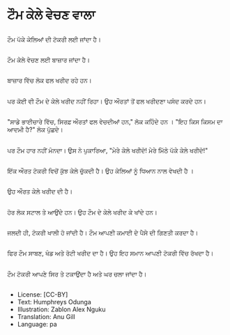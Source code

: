 # ਟੌਮ ਕੇਲੇ ਵੇਚਣ ਵਾਲਾ

##
ਟੌਮ ਪੱਕੇ ਕੇਲਿਆਂ ਦੀ ਟੋਕਰੀ ਲਈ ਜਾਂਦਾ ਹੈ।

##
ਟੌਮ ਕੇਲੇ ਵੇਚਣ ਲਈ ਬਾਜ਼ਾਰ ਜਾਂਦਾ ਹੈ।

##
ਬਾਜ਼ਾਰ ਵਿੱਚ ਲੋਕ ਫਲ ਖਰੀਦ ਰਹੇ ਹਨ।

##
ਪਰ ਕੋਈ ਵੀ ਟੌਮ ਦੇ ਕੇਲੇ ਖਰੀਦ ਨਹੀਂ ਰਿਹਾ। ਉਹ ਔਰਤਾਂ ਤੋਂ ਫਲ ਖਰੀਦਣਾ ਪਸੰਦ ਕਰਦੇ ਹਨ।

##
"ਸਾਡੇ ਭਾਈਚਾਰੇ ਵਿੱਚ, ਸਿਰਫ਼ ਔਰਤਾਂ ਫਲ ਵੇਚਦੀਆਂ ਹਨ," ਲੋਕ ਕਹਿੰਦੇ ਹਨ । "ਇਹ ਕਿਸ ਕਿਸਮ ਦਾ ਆਦਮੀ ਹੈ?" ਲੋਕ ਪੁੱਛਦੇ।

##
ਪਰ ਟੌਮ ਹਾਰ ਨਹੀਂ ਮੰਨਦਾ। ਉਸ ਨੇ ਪੁਕਾਰਿਆ, "ਮੇਰੇ ਕੇਲੇ ਖਰੀਦੋ! ਮੇਰੇ ਮਿੱਠੇ ਪੱਕੇ ਕੇਲੇ ਖਰੀਦੋ!"

##
ਇੱਕ ਔਰਤ ਟੋਕਰੀ ਵਿਚੋਂ ਕੁੱਝ ਕੇਲੇ ਚੁੱਕਦੀ ਹੈ। ਉਹ ਕੇਲਿਆਂ ਨੂੰ ਧਿਆਨ ਨਾਲ ਵੇਖਦੀ ਹੈ ।

##
ਉਹ ਔਰਤ ਕੇਲੇ ਖਰੀਦ ਦੀ ਹੈ।

##
ਹੋਰ ਲੋਕ ਸਟਾਲ ਤੇ ਆਉਂਦੇ ਹਨ। ਉਹ ਟੌਮ ਦੇ ਕੇਲੇ ਖਰੀਦ ਕੇ ਖਾਂਦੇ ਹਨ।

##
ਜਲਦੀ ਹੀ, ਟੋਕਰੀ ਖਾਲੀ ਹੋ ਜਾਂਦੀ ਹੈ। ਟੌਮ ਆਪਣੀ ਕਮਾਈ ਦੇ ਪੈਸੇ ਦੀ ਗਿਣਤੀ ਕਰਦਾ ਹੈ।

##
ਫਿਰ ਟੌਮ ਸਾਬਣ, ਖੰਡ ਅਤੇ ਰੋਟੀ ਖਰੀਦ ਦਾ ਹੈ। ਉਹ ਇਹ ਸਮਾਨ ਆਪਣੀ ਟੋਕਰੀ ਵਿੱਚ ਰੱਖਦਾ ਹੈ।

##
ਟੌਮ ਟੋਕਰੀ ਆਪਣੇ ਸਿਰ ਤੇ ਟਕਾਉਂਦਾ ਹੈ ਅਤੇ ਘਰ ਚਲਾ ਜਾਂਦਾ ਹੈ।

##
* License: [CC-BY]
* Text: Humphreys Odunga
* Illustration: Zablon Alex Nguku
* Translation: Anu Gill
* Language: pa
